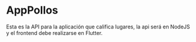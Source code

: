 # AppPollos
Esta es la API para la aplicación que califica lugares, la api será en NodeJS y el frontend debe realizarse en Flutter.
